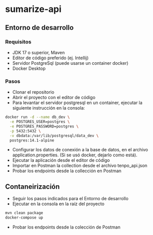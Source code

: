 # sumarize-api

## Entorno de desarrollo

### Requisitos

- JDK 17 o superior, Maven
- Editor de código preferido (ej. Intellij)
- Servidor PostgreSql (puede usarse un container docker)
- Docker Desktop

### Pasos

- Clonar el repositorio
- Abrir el proyecto con el editor de código
- Para levantar el servidor postgresql en un container, ejecutar la siguiente instrucción en la consola:

```sh
docker run -d --name db_dev \
  -e POSTGRES_USER=postgres \
  -e POSTGRES_PASSWORD=postgres \
  -p 5432:5432 \
  -v dbdata:/var/lib/postgresql/data_dev \
  postgres:14.1-alpine
```
- Configurar los datos de conexión a la base de datos, en el archivo application.properties. (Si se usó docker, dejarlo como está).
- Ejecutar la aplicación desde el editor de código
- Importar en Postman la collection desde el archivo tenpo_api.json
- Probar los endpoints desde la collección en Postman


## Contaneirización

- Seguir los pasos indicados para el Entorno de desarrollo
- Ejecutar en la consola en la raíz del proyecto
```sh
mvn clean package
docker-compose up
```
- Probar los endpoints desde la colección de Postman




